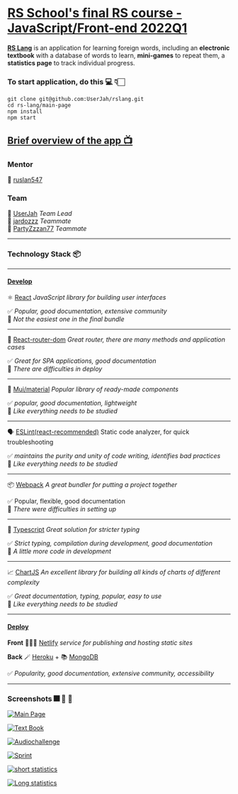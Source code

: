 # [RS School's final RS course - JavaScript/Front-end 2022Q1](https://rs.school/)

**[RS Lang](https://github.com/rolling-scopes-school/tasks/blob/master/tasks/stage-2/rs-lang/rslang.md)** is an application for learning foreign words, including an **electronic textbook** with a database of words to learn, **mini-games** to repeat them, a **statistics page** to track individual progress.

### To start application, do this 💻 👇🏻

```
git clone git@github.com:UserJah/rslang.git
cd rs-lang/main-page
npm install
npm start
```

## [Brief overview of the app 📺 ](https://youtu.be/SnHTTOM9OPY)

### Mentor

🦅 [ruslan547](https://github.com/ruslan547)

### Team

🐧 [UserJah](https://github.com/UserJah) <em>Team Lead</em><br/>
🦜 [jardozzz](https://github.com/jardozzz) <em>Teammate</em><br/>
🦉 [PartyZzzan77](https://github.com/PartyZzzan77) <em>Teammate</em>

---

### Technology Stack 📦

---

#### [Develop](https://github.com/UserJah/rslang/pull/28)

⚛️ [React](https://www.npmjs.com/package/react) <em>JavaScript library for building user interfaces</em><br/>

✅ <em>Popular, good documentation, extensive community</em><br/>
🤔 <em>Not the easiest one in the final bundle</em><br/>

---

🚦 [React-router-dom](https://www.npmjs.com/package/react-router-dom) <em>Great router, there are many methods and application cases</em><br/>

✅ <em>Great for SPA applications, good documentation</em><br/>
🤔 <em>There are difficulties in deploy</em><br/>

---

🎨 [Mui/material](https://mui.com/) <em>Popular library of ready-made components</em><br/>

✅ <em>popular, good documentation, lightweight </em><br/>
🤔 <em>Like everything needs to be studied</em><br/>

---

🗣 [ESLint(react-recommended)](https://eslint.org/) Static code analyzer, for quick troubleshooting<br/>

✅ <em>maintains the purity and unity of code writing, identifies bad practices</em><br/>
🤔 <em>Like everything needs to be studied</em> <br/>

---

📦 [Webpack](https://webpack.js.org/) <em>A great bundler for putting a project together</em><br/>

✅ Popular, flexible, good documentation<br/>
🤔 <em>There were difficulties in setting up</em> <br/>

---

🦆 [Typescript](https://www.typescriptlang.org/) <em>Great solution for stricter typing </em><br/>

✅ <em>Strict typing, compilation during development, good documentation</em><br/>
🤔 <em>A little more code in development</em><br/>

---

📈 [ChartJS](https://www.chartjs.org/) <em>An excellent library for building all kinds of charts of different complexity </em><br/>

✅ <em>Great documentation, typing, popular, easy to use</em><br/>
🤔 <em>Like everything needs to be studied</em><br/>

---

#### [Deploy](https://develop1--lovely-crumble-05c09a.netlify.app/)

**Front** 🧙🏻‍♂️ [Netlify](https://www.netlify.com/) <em>service for publishing and hosting static sites</em>

**Back** 🪄 [Heroku](https://heroku.com) + 📚 [MongoDB](https://www.mongodb.com/)

✅ <em>Popularity, good documentation, extensive community, accessibility</em><br/>

---

### Screenshots 🎆 🎇 🌅

[![Main Page](https://i.postimg.cc/Vv06TCw4/Screenshot-2022-09-18-at-13-41-24.png)](https://postimg.cc/BPs4PtX1)

[![Text Book](https://i.postimg.cc/W1Z2vvQp/Screenshot-2022-09-18-at-13-42-27.png)](https://postimg.cc/FY9ty2rw)

[![Audiochallenge](https://i.postimg.cc/6pK9tSwd/Screenshot-2022-09-18-at-13-42-49.png)](https://postimg.cc/8jy8bZ75)

[![Sprint](https://i.postimg.cc/FFbWwnWt/Screenshot-2022-09-18-at-13-43-02.png)](https://postimg.cc/Z0Rxdjzj)

[![short statistics](https://i.postimg.cc/pVBCs5rR/Screenshot-2022-09-18-at-13-45-20.png)](https://postimg.cc/9zryMMyn)

[![Long statistics](https://i.postimg.cc/J4VyHpMh/Screenshot-2022-09-19-at-09-10-03.png)](https://postimg.cc/z37D9SLm)
